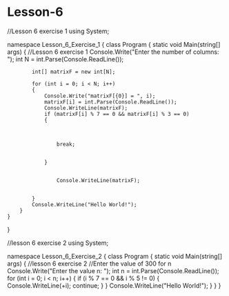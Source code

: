 # Lesson-6
//Lesson 6 exercise 1
using System;

namespace Lesson_6_Exercise_1
{
    class Program
    {
        static void Main(string[] args)
        {
            //Lesson 6 exercise 1
            Console.Write("Enter the number of columns: ");
            int N = int.Parse(Console.ReadLine());

            int[] matrixF = new int[N];

            for (int i = 0; i < N; i++)
            {
                Console.Write("matrixF[{0}] = ", i);
                matrixF[i] = int.Parse(Console.ReadLine());
                Console.WriteLine(matrixF);
                if (matrixF[i] % 7 == 0 && matrixF[i] % 3 == 0)
                {
                    
                        
                        
                    break;
                   

                }

                    
                    Console.WriteLine(matrixF);


            }
            Console.WriteLine("Hello World!");
        }
    }
}



//lesson 6 exercise 2
using System;

namespace Lesson_6_Exercise_2
{
    class Program
    {
        static void Main(string[] args)
        {
            //lesson 6 exercise 2
            //Enter the value of 300 for n
            Console.Write("Enter the value n: ");
            int n = int.Parse(Console.ReadLine());
            for (int i = 0; i < n; i++)
            {
                if (i % 7 == 0 && i % 5 != 0) 
                {
                    Console.WriteLine(+i);
                    continue;
                }
            }
            Console.WriteLine("Hello World!");
        }
    }
}
